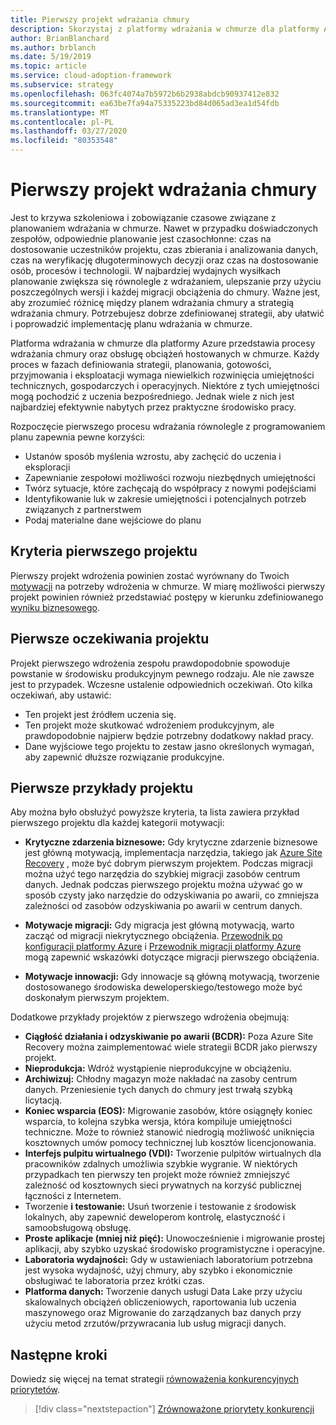 ```yaml
---
title: Pierwszy projekt wdrażania chmury
description: Skorzystaj z platformy wdrażania w chmurze dla platformy Azure, aby poznać procesy wdrażania chmury i działania obciążeń hostowanych w chmurze.
author: BrianBlanchard
ms.author: brblanch
ms.date: 5/19/2019
ms.topic: article
ms.service: cloud-adoption-framework
ms.subservice: strategy
ms.openlocfilehash: 063fc4074a7b5972b6b2938abdcb90937412e832
ms.sourcegitcommit: ea63be7fa94a75335223bd84d065ad3ea1d54fdb
ms.translationtype: MT
ms.contentlocale: pl-PL
ms.lasthandoff: 03/27/2020
ms.locfileid: "80353548"
---
```

<!-- markdownlint-disable MD026 -->

# <a name="first-cloud-adoption-project"></a>Pierwszy projekt wdrażania chmury

Jest to krzywa szkoleniowa i zobowiązanie czasowe związane z planowaniem wdrażania w chmurze. Nawet w przypadku doświadczonych zespołów, odpowiednie planowanie jest czasochłonne: czas na dostosowanie uczestników projektu, czas zbierania i analizowania danych, czas na weryfikację długoterminowych decyzji oraz czas na dostosowanie osób, procesów i technologii. W najbardziej wydajnych wysiłkach planowanie zwiększa się równolegle z wdrażaniem, ulepszanie przy użyciu poszczególnych wersji i każdej migracji obciążenia do chmury. Ważne jest, aby zrozumieć różnicę między planem wdrażania chmury a strategią wdrażania chmury. Potrzebujesz dobrze zdefiniowanej strategii, aby ułatwić i poprowadzić implementację planu wdrażania w chmurze.

Platforma wdrażania w chmurze dla platformy Azure przedstawia procesy wdrażania chmury oraz obsługę obciążeń hostowanych w chmurze. Każdy proces w fazach definiowania strategii, planowania, gotowości, przyjmowania i eksploatacji wymaga niewielkich rozwinięcia umiejętności technicznych, gospodarczych i operacyjnych. Niektóre z tych umiejętności mogą pochodzić z uczenia bezpośredniego. Jednak wiele z nich jest najbardziej efektywnie nabytych przez praktyczne środowisko pracy.

Rozpoczęcie pierwszego procesu wdrażania równolegle z programowaniem planu zapewnia pewne korzyści:

- Ustanów sposób myślenia wzrostu, aby zachęcić do uczenia i eksploracji
- Zapewnianie zespołowi możliwości rozwoju niezbędnych umiejętności
- Twórz sytuacje, które zachęcają do współpracy z nowymi podejściami
- Identyfikowanie luk w zakresie umiejętności i potencjalnych potrzeb związanych z partnerstwem
- Podaj materialne dane wejściowe do planu

## <a name="first-project-criteria"></a>Kryteria pierwszego projektu

Pierwszy projekt wdrożenia powinien zostać wyrównany do Twoich [motywacji](./motivations.md) na potrzeby wdrożenia w chmurze. W miarę możliwości pierwszy projekt powinien również przedstawiać postępy w kierunku zdefiniowanego [wyniku biznesowego](./business-outcomes/business-outcome-template.md).

## <a name="first-project-expectations"></a>Pierwsze oczekiwania projektu

Projekt pierwszego wdrożenia zespołu prawdopodobnie spowoduje powstanie w środowisku produkcyjnym pewnego rodzaju. Ale nie zawsze jest to przypadek. Wczesne ustalenie odpowiednich oczekiwań. Oto kilka oczekiwań, aby ustawić:

- Ten projekt jest źródłem uczenia się.
- Ten projekt może skutkować wdrożeniem produkcyjnym, ale prawdopodobnie najpierw będzie potrzebny dodatkowy nakład pracy.
- Dane wyjściowe tego projektu to zestaw jasno określonych wymagań, aby zapewnić dłuższe rozwiązanie produkcyjne.

## <a name="first-project-examples"></a>Pierwsze przykłady projektu

Aby można było obsłużyć powyższe kryteria, ta lista zawiera przykład pierwszego projektu dla każdej kategorii motywacji:

- **Krytyczne zdarzenia biznesowe:** Gdy krytyczne zdarzenie biznesowe jest główną motywacją, implementacja narzędzia, takiego jak [Azure Site Recovery](../migrate/azure-migration-guide/migrate.md?tabs=Tools#azure-site-recovery) , może być dobrym pierwszym projektem. Podczas migracji można użyć tego narzędzia do szybkiej migracji zasobów centrum danych. Jednak podczas pierwszego projektu można używać go w sposób czysty jako narzędzie do odzyskiwania po awarii, co zmniejsza zależności od zasobów odzyskiwania po awarii w centrum danych.

- **Motywacje migracji:** Gdy migracja jest główną motywacją, warto zacząć od migracji niekrytycznego obciążenia. [Przewodnik po konfiguracji platformy Azure](../ready/azure-setup-guide/index.md) i [Przewodnik migracji platformy Azure](../migrate/azure-migration-guide/index.md) mogą zapewnić wskazówki dotyczące migracji pierwszego obciążenia.

- **Motywacje innowacji:** Gdy innowacje są główną motywacją, tworzenie dostosowanego środowiska deweloperskiego/testowego może być doskonałym pierwszym projektem.

Dodatkowe przykłady projektów z pierwszego wdrożenia obejmują:

- **Ciągłość działania i odzyskiwanie po awarii (BCDR):** Poza Azure Site Recovery można zaimplementować wiele strategii BCDR jako pierwszy projekt.
- **Nieprodukcja:** Wdróż wystąpienie nieprodukcyjne w obciążeniu.
- **Archiwizuj:** Chłodny magazyn może nakładać na zasoby centrum danych. Przeniesienie tych danych do chmury jest trwałą szybką licytacją.
- **Koniec wsparcia (EOS):** Migrowanie zasobów, które osiągnęły koniec wsparcia, to kolejna szybka wersja, która kompiluje umiejętności techniczne. Może to również stanowić niedrogią możliwość uniknięcia kosztownych umów pomocy technicznej lub kosztów licencjonowania.
- **Interfejs pulpitu wirtualnego (VDI):** Tworzenie pulpitów wirtualnych dla pracowników zdalnych umożliwia szybkie wygranie. W niektórych przypadkach ten pierwszy ten projekt może również zmniejszyć zależność od kosztownych sieci prywatnych na korzyść publicznej łączności z Internetem.
- Tworzenie **i testowanie:** Usuń tworzenie i testowanie z środowisk lokalnych, aby zapewnić deweloperom kontrolę, elastyczność i samoobsługową obsługę.
- **Proste aplikacje (mniej niż pięć):** Unowocześnienie i migrowanie prostej aplikacji, aby szybko uzyskać środowisko programistyczne i operacyjne.
- **Laboratoria wydajności:** Gdy w ustawieniach laboratorium potrzebna jest wysoka wydajność, użyj chmury, aby szybko i ekonomicznie obsługiwać te laboratoria przez krótki czas.
- **Platforma danych:** Tworzenie danych usługi Data Lake przy użyciu skalowalnych obciążeń obliczeniowych, raportowania lub uczenia maszynowego oraz Migrowanie do zarządzanych baz danych przy użyciu metod zrzutów/przywracania lub usług migracji danych.

## <a name="next-steps"></a>Następne kroki

Dowiedz się więcej na temat strategii [równoważenia konkurencyjnych priorytetów](./balance-competing-priorities.md).

> [!div class="nextstepaction"]
> [Zrównoważone priorytety konkurencji](./balance-competing-priorities.md)
